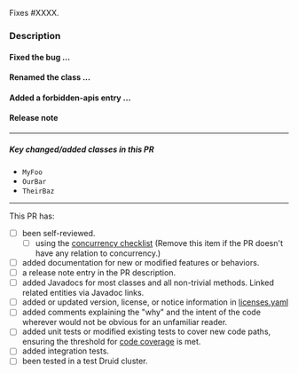 <!-- Thanks for trying to help us make Apache Druid be the best it can be! Please fill out as much of the following information as is possible (where relevant, and remove it when irrelevant) to help make the intention and scope of this PR clear in order to ease review. -->

<!-- Please read the doc for contribution (https://github.com/apache/druid/blob/master/CONTRIBUTING.md) before making this PR. Also, once you open a PR, please _avoid using force pushes and rebasing_ since these make it difficult for reviewers to see what you've changed in response to their reviews. See [the 'If your pull request shows conflicts with master' section](https://github.com/apache/druid/blob/master/CONTRIBUTING.md#if-your-pull-request-shows-conflicts-with-master) for more details. -->

Fixes #XXXX.

<!-- Replace XXXX with the id of the issue fixed in this PR. Remove this section if there is no corresponding issue. Don't reference the issue in the title of this pull-request. -->

<!-- If you are a committer, follow the PR action item checklist for committers:
https://github.com/apache/druid/blob/master/dev/committer-instructions.md#pr-and-issue-action-item-checklist-for-committers. -->

### Description

<!-- Describe the goal of this PR, what problem are you fixing. If there is a corresponding issue (referenced above), it's not necessary to repeat the description here, however, you may choose to keep one summary sentence. -->

<!-- Describe your patch: what did you change in code? How did you fix the problem? -->

<!-- If there are several relatively logically separate changes in this PR, create a mini-section for each of them. For example: -->

#### Fixed the bug ...
#### Renamed the class ...
#### Added a forbidden-apis entry ...

<!--
In each section, please describe design decisions made, including:
 - Choice of algorithms
 - Behavioral aspects. What configuration values are acceptable? How are corner cases and error conditions handled, such as when there are insufficient resources?
 - Class organization and design (how the logic is split between classes, inheritance, composition, design patterns)
 - Method organization and design (how the logic is split between methods, parameters and return types)
 - Naming (class, method, API, configuration, HTTP endpoint, names of emitted metrics)
-->


<!-- It's good to describe an alternative design (or mention an alternative name) for every design (or naming) decision point and compare the alternatives with the designs that you've implemented (or the names you've chosen) to highlight the advantages of the chosen designs and names. -->

<!-- If there was a discussion of the design of the feature implemented in this PR elsewhere (e. g. a "Proposal" issue, any other issue, or a thread in the development mailing list), link to that discussion from this PR description and explain what have changed in your final design compared to your original proposal or the consensus version in the end of the discussion. If something hasn't changed since the original discussion, you can omit a detailed discussion of those aspects of the design here, perhaps apart from brief mentioning for the sake of readability of this PR description. -->

<!-- Some of the aspects mentioned above may be omitted for simple and small changes. -->

#### Release note
<!-- Give your best effort to summarize your changes in a couple of sentences aimed toward Druid users. 

If your change doesn't have end user impact, you can skip this section.

For tips about how to write a good release note, see [Release notes](https://github.com/apache/druid/blob/master/CONTRIBUTING.md#release-notes).

-->


<hr>

##### Key changed/added classes in this PR
 * `MyFoo`
 * `OurBar`
 * `TheirBaz`

<hr>

<!-- Check the items by putting "x" in the brackets for the done things. Not all of these items apply to every PR. Remove the items which are not done or not relevant to the PR. None of the items from the checklist below are strictly necessary, but it would be very helpful if you at least self-review the PR. -->

This PR has:

- [ ] been self-reviewed.
   - [ ] using the [concurrency checklist](https://github.com/apache/druid/blob/master/dev/code-review/concurrency.md) (Remove this item if the PR doesn't have any relation to concurrency.)
- [ ] added documentation for new or modified features or behaviors.
- [ ] a release note entry in the PR description.
- [ ] added Javadocs for most classes and all non-trivial methods. Linked related entities via Javadoc links.
- [ ] added or updated version, license, or notice information in [licenses.yaml](https://github.com/apache/druid/blob/master/dev/license.md)
- [ ] added comments explaining the "why" and the intent of the code wherever would not be obvious for an unfamiliar reader.
- [ ] added unit tests or modified existing tests to cover new code paths, ensuring the threshold for [code coverage](https://github.com/apache/druid/blob/master/dev/code-review/code-coverage.md) is met.
- [ ] added integration tests.
- [ ] been tested in a test Druid cluster.
